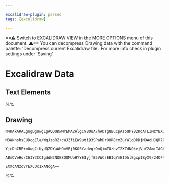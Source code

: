 ```yaml
---

excalidraw-plugin: parsed
tags: [excalidraw]

---
```

==⚠  Switch to EXCALIDRAW VIEW in the MORE OPTIONS menu of this document. ⚠== You can decompress Drawing data with the command palette: 'Decompress current Excalidraw file'. For more info check in plugin settings under 'Saving'


# Excalidraw Data

## Text Elements
%%
## Drawing
```compressed-json
N4KAkARALgngDgUwgLgAQQQDwMYEMA2AlgCYBOuA7hADTgQBuCpAzoQPYB2KqATLZMzYBXUtiRoIACyhQ4zZAHoFAc0JRJQgEYA6bGwC2CgF7N6hbEcK4OCtptbErHALRY8RMpWdx8Q1TdIEfARcZgRmBShcZQUebQBGAFZtAAYaOiCEfQQOKGZuAG0AXX4IXDg4AGUoqHFUUDBIdSy6iGJcUgBrdMaGQgQKACFcbE7lUmEOYgBhNnw2Um4IAGIA

M3WNnshsEUDcgEla/WqJzoRZ+cWJZfiEW9utiB3SPahDrOHR8cmZuYWlqDkDjMOAdHJQR7PV7vfQAMUI+Hw1RgwSWgg8kN24JhJzYZwA6iR1Nw+OBtliDkdcWdkaiJOiSJiXtijgAlYTKSQccL5NDxfjk5mUrIAeVB2DUMG48RSKQFTwpbyOsM4UFhuH0CKlaES8qhLKyKtylUIRjqPDlZIVQqVWQAKlgoABBIjKLgSYKrCF6xU4qKkZ0vNgUSQh

YjcDhCRE+m0wgCiUydQZDYaWHQmVBj0KOSYzdvgrQmQimTOzhvI2XZdNQkejVuY2AmiIAGtwAOwADjb8obTfwAE1uM54gBObQ8XVWoxsAzcBq9egEIR1eJkgC+WYN+nZxeI3OYvPQRZL8vGJBNZpJlt6Z+I1QQcG4k5vpBIAFk2MQEAncJpguG0FWAgwlPV9fkuOcyUgQY5gAo9lE0XAAAoeHibteDQ6gMPQlJtESABKLZIFZBBlCjDollIBDkJ4

ABmOVeHorC6IY3CCIgddN2NQE8QQMUoHYYEIyjfB5VWCsEBIqYmEIDhlEgxpIByX9/24QFlwFbYiEfNB1IQTSIA4DU6j0gzhCgIhuTU0gNKgiB9A6M5SAAOWM6zbMU+zHKYH8/wQOC9M4q07AAKwQbA8kqIy4A/L9fNUwDgP0q0RgExg7RnfAFN6WBECWcSEH88hMzsnZmCgAx8zytBa1Euz5lGfzuCA/AQLs8SDEqTIIsE5qkoM/BQmdHr0sy4T

EXXcANzoVYEXCOc1xANcgA==
```
%%